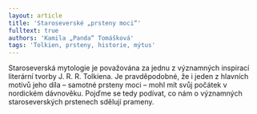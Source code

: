 ```yaml
---
layout: article
title: 'Staroseverské „prsteny moci“'
fulltext: true
authors: 'Kamila „Panda“ Tomášková'
tags: 'Tolkien, prsteny, historie, mýtus'
---
```


Staroseverská mytologie je považována
za jednu z významných inspirací literární
tvorby J. R. R. Tolkiena. Je pravděpodobné,
že i jeden z hlavních motivů jeho díla –
samotné prsteny moci – mohl mít svůj počátek
v nordickém dávnověku. Pojďme se
tedy podívat, co nám o významných staroseverských
prstenech sdělují prameny.
